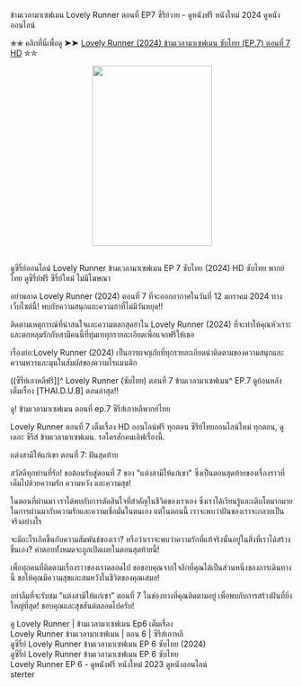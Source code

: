 <p>ข้ามเวลามาเซฟเมน Lovely Runner ตอนที่ EP7 ซีรีย์วาย - ดูหนังฟรี หนังใหม่ 2024 ดูหนังออนไลน์</p><p>✮✮ คลิกที่นี่เพื่อดู ➤➤ <a href="https://www.filmsortie.com/tv/230923-1-7/lovely-runner.html">Lovely Runner (2024) ข้ามเวลามาเซฟเมน ซับไทย (EP.7) ตอนที่ 7 HD</a> ✮✮</p><div class="separator" style="clear: both; text-align: center;"><a href="https://blogger.googleusercontent.com/img/b/R29vZ2xl/AVvXsEg9HMe_kaBs7EuGUjRVZkvG0-hqjZASsuFzJqRQYSlDTdk0RSNrvp-zrcFcoL-g0bEIKnHyr5Cy5jR8atRfde6-BONem5rwC0KOx_UvJVoPL3cpNsvpcWqkMU7rpW5YlqfkTxXdgW_UaXV5SwS9NLvLFDBPBM5_AdD9r1LkkseQkTS_oBI07pJgsIwEyrw/s1728/Lovely%20Runner.jpg" style="margin-left: 1em; margin-right: 1em;"><img border="0" data-original-height="1728" data-original-width="1152" height="320" src="https://blogger.googleusercontent.com/img/b/R29vZ2xl/AVvXsEg9HMe_kaBs7EuGUjRVZkvG0-hqjZASsuFzJqRQYSlDTdk0RSNrvp-zrcFcoL-g0bEIKnHyr5Cy5jR8atRfde6-BONem5rwC0KOx_UvJVoPL3cpNsvpcWqkMU7rpW5YlqfkTxXdgW_UaXV5SwS9NLvLFDBPBM5_AdD9r1LkkseQkTS_oBI07pJgsIwEyrw/s320/Lovely%20Runner.jpg" width="213" /></a></div><br /><p>ดูซีรี่ย์ออนไลน์ Lovely Runner ข้ามเวลามาเซฟเมน EP 7 ซับไทย (2024) HD ซับไทย พากย์ไทย ดูซีรี่ย์ฟรี ซีรี่ย์ใหม่ ไม่มีโฆษณา&nbsp;</p><p>อย่าพลาด Lovely Runner (2024) ตอนที่ 7 ที่จะออกอากาศในวันที่ 12 มกราคม 2024 ทางเว็บไซต์นี้! พบกับความสนุกและความฮาที่ไม่มีวันหยุด!!</p><p>ติดตามเหตุการณ์ที่น่าสนใจและความตลกสุดฮาใน Lovely Runner (2024) ที่จะทำให้คุณหัวเราะและตกหลุมรักกับสามีคนนี้ที่ทุ่มเททุกรายละเอียดเพื่อแจกฟรีให้เธอ</p><p>เรื่องย่อ:Lovely Runner (2024) เป็นการผจญภัยที่ทุกรายละเอียดน่าติดตามของความสนุกและความหวานละมุนในสัมผัสของความโรแมนติก</p><p>((ซีรี่ย์เกาหลีฟรี]]^ Lovely Runner (ซับไทย) ตอนที่ 7 ข้ามเวลามาเซฟเมน^ EP.7 ดูย้อนหลัง เต็มเรื่อง [THAI.D.U.B] ตอนล่าสุด!!</p><p>ดู! ข้ามเวลามาเซฟเมน ตอนที่ ep.7 ซีรีส์เกาหลีพากย์ไทย</p><p>Lovely Runner ตอนที่ 7 เต็มเรื่อง HD ออนไลน์ฟรี ทุกตอน ซีรีย์ไทยออนไลน์ใหม่ ทุกตอน, ดูเดอะ ซีรีส์ ข้ามเวลามาเซฟเมน. รอใครสักคนเลิฟเรื่องนี้.</p><p>แต่งสามีให้แก่เขา ตอนที่ 7: ฝันสุดท้าย</p><p>สวัสดีทุกท่านที่รัก! ขอต้อนรับสู่ตอนที่ 7 ของ "แต่งสามีให้แก่เขา" ซึ่งเป็นตอนสุดท้ายของเรื่องราวที่เต็มไปด้วยความรัก ความหวัง และความสุข!</p><p>ในตอนที่ผ่านมา เราได้พบกับการตัดสินใจที่สำคัญในชีวิตของเราเอง ซึ่งเราได้เรียนรู้และเติบโตมากมายในการผ่านมากับความรักและความเชื่อมั่นในตนเอง แต่ในตอนนี้ เราจะพบว่าฝันของเราจะกลายเป็นจริงอย่างไร</p><p>จะมีอะไรเกิดขึ้นกับความสัมพันธ์ของเรา? หรือว่าเราจะพบว่าความรักที่แท้จริงนั้นอยู่ในสิ่งที่เราได้สร้างขึ้นเอง? คำตอบทั้งหมดจะถูกเปิดเผยในตอนสุดท้ายนี้!</p><p>เพื่อทุกคนที่ติดตามเรื่องราวของเราตลอดไป ขอขอบคุณจากใจลึกที่คุณได้เป็นส่วนหนึ่งของการเดินทางนี้ ขอให้คุณมีความสุขและสมหวังในชีวิตของคุณเสมอ!</p><p>อย่าลืมที่จะรับชม "แต่งสามีให้แก่เขา" ตอนที่ 7 ในช่องทางที่คุณติดตามอยู่ เพื่อพบกับการสร้างฝันที่ยิ่งใหญ่ที่สุด! ขอบคุณและสุขสันต์ตลอดไปครับ!</p><div><div>ดู Lovely Runner | ข้ามเวลามาเซฟเมน Ep6 เต็มเรื่อง</div><div>Lovely Runner ข้ามเวลามาเซฟเมน | ตอน 6 | ซีรีส์เกาหลี</div><div>ดูซีรี่ย์ Lovely Runner ข้ามเวลามาเซฟเมน EP 6 ซับไทย (2024)</div><div>ดูซีรี่ย์ Lovely Runner ข้ามเวลามาเซฟเมน EP 6 ซับไทย</div><div>Lovely Runner EP 6 - ดูหนังฟรี หนังใหม่ 2023 ดูหนังออนไลน์</div></div>
sterter
<!--

**Here are some ideas to get you started:**

🙋‍♀️ A short introduction - what is your organization all about?
🌈 Contribution guidelines - how can the community get involved?
👩‍💻 Useful resources - where can the community find your docs? Is there anything else the community should know?
🍿 Fun facts - what does your team eat for breakfast?
🧙 Remember, you can do mighty things with the power of [Markdown](https://docs.github.com/github/writing-on-github/getting-started-with-writing-and-formatting-on-github/basic-writing-and-formatting-syntax)
-->
